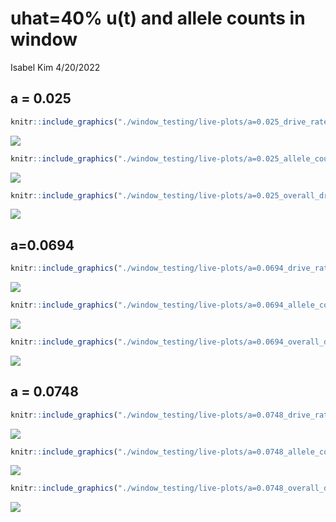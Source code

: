 uhat=40% u(t) and allele counts in window
================
Isabel Kim
4/20/2022

## a = 0.025

``` r
knitr::include_graphics("./window_testing/live-plots/a=0.025_drive_rate_in_window.png")
```

![](./window_testing/live-plots/a=0.025_drive_rate_in_window.png)<!-- -->

``` r
knitr::include_graphics("./window_testing/live-plots/a=0.025_allele_counts.png")
```

![](./window_testing/live-plots/a=0.025_allele_counts.png)<!-- -->

``` r
knitr::include_graphics("./window_testing/live-plots/a=0.025_overall_drive_rate.png")
```

![](./window_testing/live-plots/a=0.025_overall_drive_rate.png)<!-- -->

## a=0.0694

``` r
knitr::include_graphics("./window_testing/live-plots/a=0.0694_drive_rate_in_window.png")
```

![](./window_testing/live-plots/a=0.0694_drive_rate_in_window.png)<!-- -->

``` r
knitr::include_graphics("./window_testing/live-plots/a=0.0694_allele_counts.png")
```

![](./window_testing/live-plots/a=0.0694_allele_counts.png)<!-- -->

``` r
knitr::include_graphics("./window_testing/live-plots/a=0.0694_overall_drive_rate.png")
```

![](./window_testing/live-plots/a=0.0694_overall_drive_rate.png)<!-- -->

## a = 0.0748

``` r
knitr::include_graphics("./window_testing/live-plots/a=0.0748_drive_rate_in_window.png")
```

![](./window_testing/live-plots/a=0.0748_drive_rate_in_window.png)<!-- -->

``` r
knitr::include_graphics("./window_testing/live-plots/a=0.0748_allele_counts.png")
```

![](./window_testing/live-plots/a=0.0748_allele_counts.png)<!-- -->

``` r
knitr::include_graphics("./window_testing/live-plots/a=0.0748_overall_drive_rate.png")
```

![](./window_testing/live-plots/a=0.0748_overall_drive_rate.png)<!-- -->
